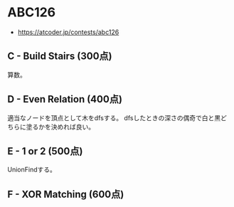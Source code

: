 # ABC126
* https://atcoder.jp/contests/abc126


## C - Build Stairs (300点)
算数。


## D - Even Relation (400点)
適当なノードを頂点として木をdfsする。
dfsしたときの深さの偶奇で白と黒どちらに塗るかを決めれば良い。


## E - 1 or 2 (500点)
UnionFindする。


## F - XOR Matching (600点)
